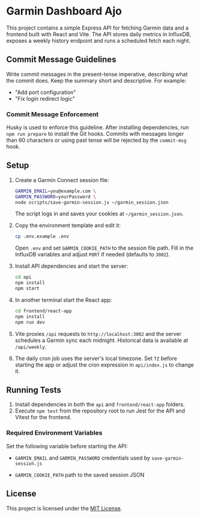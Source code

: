 # Garmin Dashboard Ajo

This project contains a simple Express API for fetching Garmin data and a frontend built with React and Vite. The API stores daily metrics in InfluxDB, exposes a weekly history endpoint and runs a scheduled fetch each night.

## Commit Message Guidelines

Write commit messages in the present-tense imperative, describing what the commit does. Keep the summary short and descriptive. For example:

- "Add port configuration"
- "Fix login redirect logic"

### Commit Message Enforcement

Husky is used to enforce this guideline. After installing dependencies, run
`npm run prepare` to install the Git hooks. Commits with messages longer than
60 characters or using past tense will be rejected by the `commit-msg` hook.

## Setup

1. Create a Garmin Connect session file:

   ```bash
   GARMIN_EMAIL=you@example.com \
   GARMIN_PASSWORD=yourPassword \
   node scripts/save-garmin-session.js ~/garmin_session.json
   ```

   The script logs in and saves your cookies at `~/garmin_session.json`.

2. Copy the environment template and edit it:

   ```bash
   cp .env.example .env
   ```

   Open `.env` and set `GARMIN_COOKIE_PATH` to the session file path. Fill in the InfluxDB variables and adjust `PORT` if needed (defaults to `3002`).

3. Install API dependencies and start the server:

   ```bash
   cd api
   npm install
   npm start
   ```

4. In another terminal start the React app:

   ```bash
   cd frontend/react-app
   npm install
   npm run dev
   ```

5. Vite proxies `/api` requests to `http://localhost:3002` and the server schedules a Garmin sync each midnight. Historical data is available at `/api/weekly`.
6. The daily cron job uses the server's local timezone. Set `TZ` before starting the app or adjust the cron expression in `api/index.js` to change it.

## Running Tests

1. Install dependencies in both the `api` and `frontend/react-app` folders.
2. Execute `npm test` from the repository root to run Jest for the API and Vitest for the frontend.


### Required Environment Variables

Set the following variable before starting the API:
- `GARMIN_EMAIL` and `GARMIN_PASSWORD` credentials used by `save-garmin-session.js`

- `GARMIN_COOKIE_PATH` path to the saved session JSON

## License

This project is licensed under the [MIT License](LICENSE).


